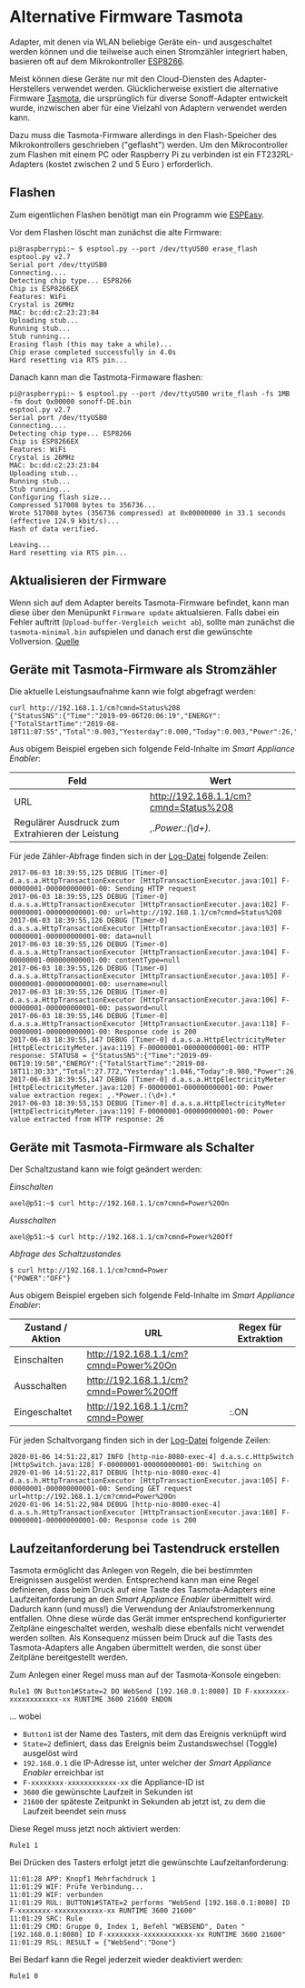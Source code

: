 # Alternative Firmware Tasmota
Adapter, mit denen via WLAN beliebige Geräte ein- und ausgeschaltet werden können und die teilweise auch einen Stromzähler integriert haben, basieren oft auf dem Mikrokontroller [ESP8266](https://de.wikipedia.org/wiki/ESP8266).

Meist können diese Geräte nur mit den Cloud-Diensten des Adapter-Herstellers verwendet werden. Glücklicherweise existiert die alternative Firmware [Tasmota](https://github.com/arendst/Sonoff-Tasmota), die ursprünglich für diverse Sonoff-Adapter entwickelt wurde, inzwischen aber für eine Vielzahl von Adaptern verwendet werden kann.

Dazu muss die Tasmota-Firmware allerdings in den Flash-Speicher des Mikrokontrollers geschrieben ("geflasht") werden. Um den Mikrocontroller zum Flashen mit einem PC oder Raspberry Pi zu verbinden ist ein FT232RL-Adapters (kostet zwischen 2 und 5 Euro ) erforderlich.

## Flashen
Zum eigentlichen Flashen benötigt man ein Programm wie [ESPEasy](https://www.heise.de/ct/artikel/ESPEasy-installieren-4076214.html).

Vor dem Flashen löscht man zunächst die alte Firmware:
```console
pi@raspberrypi:~ $ esptool.py --port /dev/ttyUSB0 erase_flash
esptool.py v2.7
Serial port /dev/ttyUSB0
Connecting....
Detecting chip type... ESP8266
Chip is ESP8266EX
Features: WiFi
Crystal is 26MHz
MAC: bc:dd:c2:23:23:84
Uploading stub...
Running stub...
Stub running...
Erasing flash (this may take a while)...
Chip erase completed successfully in 4.0s
Hard resetting via RTS pin...
```

Danach kann man die Tastmota-Firmaware flashen:
```console
pi@raspberrypi:~ $ esptool.py --port /dev/ttyUSB0 write_flash -fs 1MB -fm dout 0x00000 sonoff-DE.bin
esptool.py v2.7
Serial port /dev/ttyUSB0
Connecting....
Detecting chip type... ESP8266
Chip is ESP8266EX
Features: WiFi
Crystal is 26MHz
MAC: bc:dd:c2:23:23:84
Uploading stub...
Running stub...
Stub running...
Configuring flash size...
Compressed 517008 bytes to 356736...
Wrote 517008 bytes (356736 compressed) at 0x00000000 in 33.1 seconds (effective 124.9 kbit/s)...
Hash of data verified.

Leaving...
Hard resetting via RTS pin...
```

## Aktualisieren der Firmware
Wenn sich auf dem Adapter bereits Tasmota-Firmware befindet, kann man diese über den Menüpunkt `Firmware update` aktualsieren. Falls dabei ein Fehler auftritt (`Upload-buffer-Vergleich weicht ab`), sollte man zunächst die `tasmota-minimal.bin` aufspielen und danach erst die gewünschte Vollversion. [Quelle](https://www.schimmer-media.de/forum/index.php?thread/223-sonoff-basic-update-nicht-m%C3%B6glich/)


## Geräte mit Tasmota-Firmware als Stromzähler 

Die aktuelle Leistungsaufnahme kann wie folgt abgefragt werden:
```
curl http://192.168.1.1/cm?cmnd=Status%208
{"StatusSNS":{"Time":"2019-09-06T20:06:19","ENERGY":{"TotalStartTime":"2019-08-18T11:07:55","Total":0.003,"Yesterday":0.000,"Today":0.003,"Power":26,"ApparentPower":25,"ReactivePower":25,"Factor":0.06,"Voltage":239,"Current":0.106}}}
```

Aus obigem Beispiel ergeben sich folgende Feld-Inhalte im *Smart Appliance Enabler*:

| Feld         | Wert |
| ----         | ---- |
| URL          | http://192.168.1.1/cm?cmnd=Status%208 |
| Regulärer Ausdruck zum Extrahieren der Leistung | ,.*Power.:(\d+).* |

Für jede Zähler-Abfrage finden sich in der [Log-Datei](Support.md#Log) folgende Zeilen:
```
2017-06-03 18:39:55,125 DEBUG [Timer-0] d.a.s.a.HttpTransactionExecutor [HttpTransactionExecutor.java:101] F-00000001-000000000001-00: Sending HTTP request
2017-06-03 18:39:55,125 DEBUG [Timer-0] d.a.s.a.HttpTransactionExecutor [HttpTransactionExecutor.java:102] F-00000001-000000000001-00: url=http://192.168.1.1/cm?cmnd=Status%208
2017-06-03 18:39:55,126 DEBUG [Timer-0] d.a.s.a.HttpTransactionExecutor [HttpTransactionExecutor.java:103] F-00000001-000000000001-00: data=null
2017-06-03 18:39:55,126 DEBUG [Timer-0] d.a.s.a.HttpTransactionExecutor [HttpTransactionExecutor.java:104] F-00000001-000000000001-00: contentType=null
2017-06-03 18:39:55,126 DEBUG [Timer-0] d.a.s.a.HttpTransactionExecutor [HttpTransactionExecutor.java:105] F-00000001-000000000001-00: username=null
2017-06-03 18:39:55,126 DEBUG [Timer-0] d.a.s.a.HttpTransactionExecutor [HttpTransactionExecutor.java:106] F-00000001-000000000001-00: password=null
2017-06-03 18:39:55,146 DEBUG [Timer-0] d.a.s.a.HttpTransactionExecutor [HttpTransactionExecutor.java:118] F-00000001-000000000001-00: Response code is 200
2017-06-03 18:39:55,147 DEBUG [Timer-0] d.a.s.a.HttpElectricityMeter [HttpElectricityMeter.java:119] F-00000001-000000000001-00: HTTP response: STATUS8 = {"StatusSNS":{"Time":"2019-09-06T19:19:50","ENERGY":{"TotalStartTime":"2019-08-18T11:30:33","Total":27.772,"Yesterday":1.046,"Today":0.980,"Power":26,"ApparentPower":47,"ReactivePower":47,"Factor":0.05,"Voltage":231,"Current":0.204}}}
2017-06-03 18:39:55,147 DEBUG [Timer-0] d.a.s.a.HttpElectricityMeter [HttpElectricityMeter.java:120] F-00000001-000000000001-00: Power value extraction regex: ,.*Power.:(\d+).*
2017-06-03 18:39:55,153 DEBUG [Timer-0] d.a.s.a.HttpElectricityMeter [HttpElectricityMeter.java:119] F-00000001-000000000001-00: Power value extracted from HTTP response: 26
```

## Geräte mit Tasmota-Firmware als Schalter

Der Schaltzustand kann wie folgt geändert werden:

_Einschalten_
```console
axel@p51:~$ curl http://192.168.1.1/cm?cmnd=Power%20On
```

_Ausschalten_
```console
axel@p51:~$ curl http://192.168.1.1/cm?cmnd=Power%20Off
```

_Abfrage des Schaltzustandes_
```console
$ curl http://192.168.1.1/cm?cmnd=Power
{"POWER":"OFF"}
```

Aus obigem Beispiel ergeben sich folgende Feld-Inhalte im *Smart Appliance Enabler*:

| Zustand / Aktion | URL                                    | Regex für Extraktion
| ----             | ----                                   | ----
| Einschalten      | http://192.168.1.1/cm?cmnd=Power%20On  |
| Ausschalten      | http://192.168.1.1/cm?cmnd=Power%20Off |
| Eingeschaltet    | http://192.168.1.1/cm?cmnd=Power       | :.ON

Für jeden Schaltvorgang finden sich in der [Log-Datei](Support.md#Log) folgende Zeilen:
```
2020-01-06 14:51:22,817 INFO [http-nio-8080-exec-4] d.a.s.c.HttpSwitch [HttpSwitch.java:128] F-00000001-000000000001-00: Switching on
2020-01-06 14:51:22,817 DEBUG [http-nio-8080-exec-4] d.a.s.h.HttpTransactionExecutor [HttpTransactionExecutor.java:105] F-00000001-000000000001-00: Sending GET request url=http://192.168.1.1/cm?cmnd=Power%20On
2020-01-06 14:51:22,984 DEBUG [http-nio-8080-exec-4] d.a.s.h.HttpTransactionExecutor [HttpTransactionExecutor.java:160] F-00000001-000000000001-00: Response code is 200
```

## Laufzeitanforderung bei Tastendruck erstellen
Tasmota ermöglicht das Anlegen von Regeln, die bei bestimmten Ereignissen ausgelöst werden.
Entsprechend kann man eine Regel definieren, dass beim Druck auf eine Taste des Tasmota-Adapters eine Laufzeitanforderung an den *Smart Appliance Enabler* übermittelt wird. Dadurch kann (und muss!) die Verwendung der Anlaufstromerkennung entfallen. Ohne diese würde das Gerät immer entsprechend konfigurierter Zeitpläne eingeschaltet werden, weshalb diese ebenfalls nicht verwendet werden sollten. Als Konsequenz müssen beim Druck auf die Tasts des Tasmota-Adapters alle Angaben übermittelt werden, die sonst über Zeitpläne bereitgestellt werden.  

Zum Anlegen einer Regel muss man auf der Tasmota-Konsole eingeben:
```
Rule1 ON Button1#State=2 DO WebSend [192.168.0.1:8080] ID F-xxxxxxxx-xxxxxxxxxxxx-xx RUNTIME 3600 21600 ENDON
```
... wobei
- `Button1` ist der Name des Tasters, mit dem das Ereignis verknüpft wird
- `State=2` definiert, dass das Ereignis beim Zustandswechsel (Toggle) ausgelöst wird
- `192.168.0.1` die IP-Adresse ist, unter welcher der *Smart Appliance Enabler* erreichbar ist
- `F-xxxxxxxx-xxxxxxxxxxxx-xx` die Appliance-ID ist
- `3600` die gewünschte Laufzeit in Sekunden ist
- `21600` der späteste Zeitpunkt in Sekunden ab jetzt ist, zu dem die Laufzeit beendet sein muss

Diese Regel muss jetzt noch aktiviert werden:
```
Rule1 1
```

Bei Drücken des Tasters erfolgt jetzt die gewünschte Laufzeitanforderung:
```
11:01:28 APP: Knopf1 Mehrfachdruck 1
11:01:29 WIF: Prüfe Verbindung...
11:01:29 WIF: verbunden
11:01:29 RUL: BUTTON1#STATE=2 performs "WebSend [192.168.0.1:8080] ID F-xxxxxxxx-xxxxxxxxxxxx-xx RUNTIME 3600 21600"
11:01:29 SRC: Rule
11:01:29 CMD: Gruppe 0, Index 1, Befehl "WEBSEND", Daten "[192.168.0.1:8080] ID F-xxxxxxxx-xxxxxxxxxxxx-xx RUNTIME 3600 21600"
11:01:29 RSL: RESULT = {"WebSend":"Done"}
```

Bei Bedarf kann die Regel jederzeit wieder deaktiviert werden:
```
Rule1 0
```

